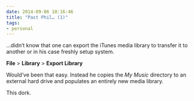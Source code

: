 ```yaml
---
date: 2014-09-06 10:16:46
title: "Past Phil… (1)"
tags:
- personal
---
```

…didn’t know that one can export the iTunes media library to transfer it to another or in his case freshly setup system.

__File__ > __Library__ > __Export Library__

Would’ve been that easy. Instead he copies the _My Music_ directory to an external hard drive and populates an entirely new media library.

This dork.
